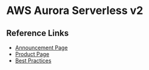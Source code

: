 # AWS Aurora Serverless v2

## Reference Links

* [Announcement Page]()
* [Product Page]()
* [Best Practices](https://aws.amazon.com/blogs/database/best-practices-for-working-with-amazon-aurora-serverless/)
